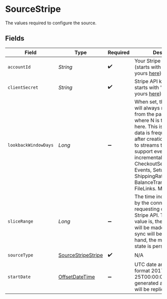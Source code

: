 # SourceStripe

The values required to configure the source.


## Fields

| Field                                                                                                                                                                                                                                                                                                                                                                                                                                                       | Type                                                                                                                                                                                                                                                                                                                                                                                                                                                        | Required                                                                                                                                                                                                                                                                                                                                                                                                                                                    | Description                                                                                                                                                                                                                                                                                                                                                                                                                                                 | Example                                                                                                                                                                                                                                                                                                                                                                                                                                                     |
| ----------------------------------------------------------------------------------------------------------------------------------------------------------------------------------------------------------------------------------------------------------------------------------------------------------------------------------------------------------------------------------------------------------------------------------------------------------- | ----------------------------------------------------------------------------------------------------------------------------------------------------------------------------------------------------------------------------------------------------------------------------------------------------------------------------------------------------------------------------------------------------------------------------------------------------------- | ----------------------------------------------------------------------------------------------------------------------------------------------------------------------------------------------------------------------------------------------------------------------------------------------------------------------------------------------------------------------------------------------------------------------------------------------------------- | ----------------------------------------------------------------------------------------------------------------------------------------------------------------------------------------------------------------------------------------------------------------------------------------------------------------------------------------------------------------------------------------------------------------------------------------------------------- | ----------------------------------------------------------------------------------------------------------------------------------------------------------------------------------------------------------------------------------------------------------------------------------------------------------------------------------------------------------------------------------------------------------------------------------------------------------- |
| `accountId`                                                                                                                                                                                                                                                                                                                                                                                                                                                 | *String*                                                                                                                                                                                                                                                                                                                                                                                                                                                    | :heavy_check_mark:                                                                                                                                                                                                                                                                                                                                                                                                                                          | Your Stripe account ID (starts with 'acct_', find yours <a href="https://dashboard.stripe.com/settings/account">here</a>).                                                                                                                                                                                                                                                                                                                                  |                                                                                                                                                                                                                                                                                                                                                                                                                                                             |
| `clientSecret`                                                                                                                                                                                                                                                                                                                                                                                                                                              | *String*                                                                                                                                                                                                                                                                                                                                                                                                                                                    | :heavy_check_mark:                                                                                                                                                                                                                                                                                                                                                                                                                                          | Stripe API key (usually starts with 'sk_live_'; find yours <a href="https://dashboard.stripe.com/apikeys">here</a>).                                                                                                                                                                                                                                                                                                                                        |                                                                                                                                                                                                                                                                                                                                                                                                                                                             |
| `lookbackWindowDays`                                                                                                                                                                                                                                                                                                                                                                                                                                        | *Long*                                                                                                                                                                                                                                                                                                                                                                                                                                                      | :heavy_minus_sign:                                                                                                                                                                                                                                                                                                                                                                                                                                          | When set, the connector will always re-export data from the past N days, where N is the value set here. This is useful if your data is frequently updated after creation. Applies only to streams that do not support event-based incremental syncs: CheckoutSessionLineItems,  Events, SetupAttempts, ShippingRates, BalanceTransactions, Files, FileLinks. More info <a href="https://docs.airbyte.com/integrations/sources/stripe#requirements">here</a> |                                                                                                                                                                                                                                                                                                                                                                                                                                                             |
| `sliceRange`                                                                                                                                                                                                                                                                                                                                                                                                                                                | *Long*                                                                                                                                                                                                                                                                                                                                                                                                                                                      | :heavy_minus_sign:                                                                                                                                                                                                                                                                                                                                                                                                                                          | The time increment used by the connector when requesting data from the Stripe API. The bigger the value is, the less requests will be made and faster the sync will be. On the other hand, the more seldom the state is persisted.                                                                                                                                                                                                                          | 1                                                                                                                                                                                                                                                                                                                                                                                                                                                           |
| `sourceType`                                                                                                                                                                                                                                                                                                                                                                                                                                                | [SourceStripeStripe](../../models/shared/SourceStripeStripe.md)                                                                                                                                                                                                                                                                                                                                                                                             | :heavy_check_mark:                                                                                                                                                                                                                                                                                                                                                                                                                                          | N/A                                                                                                                                                                                                                                                                                                                                                                                                                                                         |                                                                                                                                                                                                                                                                                                                                                                                                                                                             |
| `startDate`                                                                                                                                                                                                                                                                                                                                                                                                                                                 | [OffsetDateTime](https://docs.oracle.com/javase/8/docs/api/java/time/OffsetDateTime.html)                                                                                                                                                                                                                                                                                                                                                                   | :heavy_minus_sign:                                                                                                                                                                                                                                                                                                                                                                                                                                          | UTC date and time in the format 2017-01-25T00:00:00Z. Only data generated after this date will be replicated.                                                                                                                                                                                                                                                                                                                                               | 2017-01-25T00:00:00Z                                                                                                                                                                                                                                                                                                                                                                                                                                        |